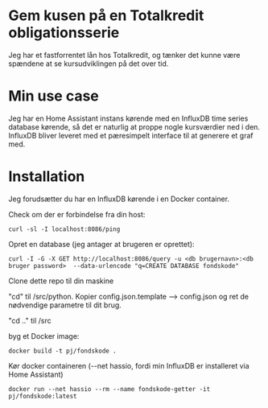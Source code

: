 # Gem kusen på en Totalkredit obligationsserie

Jeg har et fastforrentet lån hos Totalkredit, og tænker det kunne være spændene at se kursudviklingen på det over tid.

# Min use case
Jeg har en Home Assistant instans kørende med en InfluxDB time series database kørende, så det er naturlig at proppe nogle kursværdier ned i den.
InfluxDB bliver leveret med et pæresimpelt interface til at generere et graf med.

# Installation
Jeg forudsætter du har en InfluxDB kørende i en Docker container.

Check om der er forbindelse fra din host:
````
curl -sl -I localhost:8086/ping
````

Opret en database (jeg antager at brugeren er oprettet):
````
curl -I -G -X GET http://localhost:8086/query -u <db brugernavn>:<db bruger password>  --data-urlencode "q=CREATE DATABASE fondskode"
````

Clone dette repo til din maskine

"cd" til <repoet>/src/python. Kopier config.json.template --> config.json og ret de nødvendige parametre til dit brug.
  
"cd .." til <repoet>/src

byg et Docker image:
````
docker build -t pj/fondskode .
````

Kør docker containeren (--net hassio, fordi min InfluxDB er installeret via Home Assistant)
````
docker run --net hassio --rm --name fondskode-getter -it pj/fondskode:latest
````
